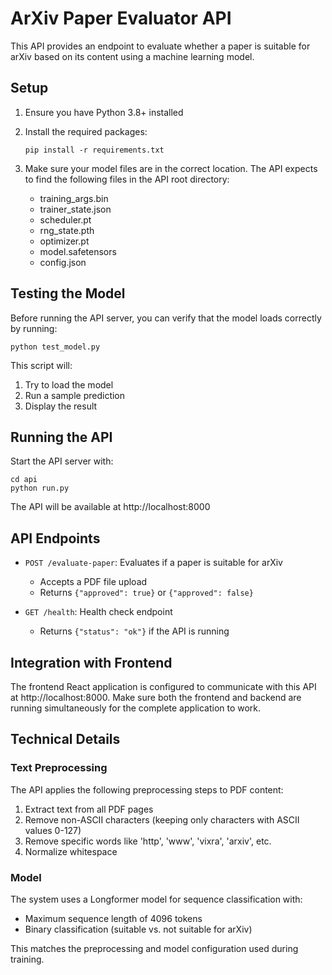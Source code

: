 # ArXiv Paper Evaluator API

This API provides an endpoint to evaluate whether a paper is suitable for arXiv based on its content using a machine learning model.

## Setup

1. Ensure you have Python 3.8+ installed

2. Install the required packages:

   ```
   pip install -r requirements.txt
   ```

3. Make sure your model files are in the correct location. The API expects to find the following files in the API root directory:
   - training_args.bin
   - trainer_state.json
   - scheduler.pt
   - rng_state.pth
   - optimizer.pt
   - model.safetensors
   - config.json

## Testing the Model

Before running the API server, you can verify that the model loads correctly by running:

```
python test_model.py
```

This script will:

1. Try to load the model
2. Run a sample prediction
3. Display the result

## Running the API

Start the API server with:

```
cd api
python run.py
```

The API will be available at http://localhost:8000

## API Endpoints

- `POST /evaluate-paper`: Evaluates if a paper is suitable for arXiv

  - Accepts a PDF file upload
  - Returns `{"approved": true}` or `{"approved": false}`

- `GET /health`: Health check endpoint
  - Returns `{"status": "ok"}` if the API is running

## Integration with Frontend

The frontend React application is configured to communicate with this API at http://localhost:8000. Make sure both the frontend and backend are running simultaneously for the complete application to work.

## Technical Details

### Text Preprocessing

The API applies the following preprocessing steps to PDF content:

1. Extract text from all PDF pages
2. Remove non-ASCII characters (keeping only characters with ASCII values 0-127)
3. Remove specific words like 'http', 'www', 'vixra', 'arxiv', etc.
4. Normalize whitespace

### Model

The system uses a Longformer model for sequence classification with:

- Maximum sequence length of 4096 tokens
- Binary classification (suitable vs. not suitable for arXiv)

This matches the preprocessing and model configuration used during training.
